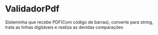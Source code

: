 # ValidadorPdf
Sisteminha que recebe PDF(Com código de barras), converte para string, trata as linhas digitáveis e realiza as devidas comparações
